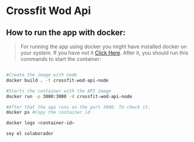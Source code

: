 
# **Crossfit Wod Api**

## How to run the app with docker:

> For running the app using docker you might have installed docker on your system. If you have not it <a href="https://docs.docker.com/engine/install/">Click Here</a>. After it, you should run this commands to start the container: 

```bash

#Create the image with node
docker build . -t crossfit-wod-api-node

#Starts the container with the API image
docker run -p 3000:3000 -d crossfit-wod-api-node

#After that the app runs on the port 3000. To check it: 
docker ps #Copy the container id

docker logs <container-id>

soy el colaborador
